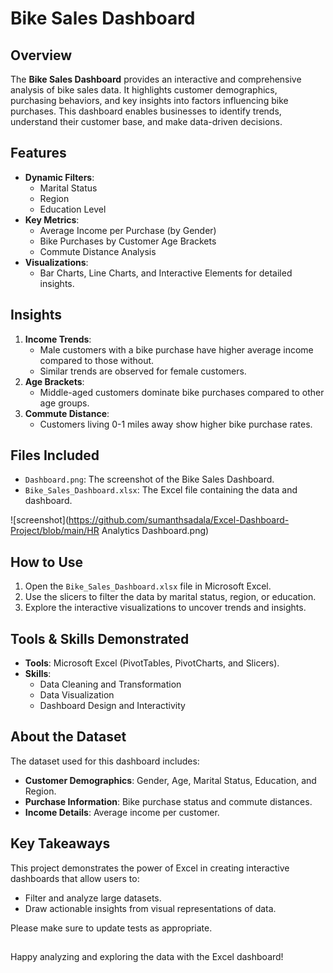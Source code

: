 # Bike Sales Dashboard

## Overview
The **Bike Sales Dashboard** provides an interactive and comprehensive analysis of bike sales data. It highlights customer demographics, purchasing behaviors, and key insights into factors influencing bike purchases. This dashboard enables businesses to identify trends, understand their customer base, and make data-driven decisions.

## Features
- **Dynamic Filters**:
  - Marital Status
  - Region
  - Education Level
- **Key Metrics**:
  - Average Income per Purchase (by Gender)
  - Bike Purchases by Customer Age Brackets
  - Commute Distance Analysis
- **Visualizations**:
  - Bar Charts, Line Charts, and Interactive Elements for detailed insights.

## Insights
1. **Income Trends**:
   - Male customers with a bike purchase have higher average income compared to those without.
   - Similar trends are observed for female customers.
2. **Age Brackets**:
   - Middle-aged customers dominate bike purchases compared to other age groups.
3. **Commute Distance**:
   - Customers living 0-1 miles away show higher bike purchase rates.

## Files Included
- `Dashboard.png`: The screenshot of the Bike Sales Dashboard.
- `Bike_Sales_Dashboard.xlsx`: The Excel file containing the data and dashboard.

![screenshot](https://github.com/sumanthsadala/Excel-Dashboard-Project/blob/main/HR Analytics Dashboard.png)

## How to Use
1. Open the `Bike_Sales_Dashboard.xlsx` file in Microsoft Excel.
2. Use the slicers to filter the data by marital status, region, or education.
3. Explore the interactive visualizations to uncover trends and insights.

## Tools & Skills Demonstrated
- **Tools**: Microsoft Excel (PivotTables, PivotCharts, and Slicers).
- **Skills**:
  - Data Cleaning and Transformation
  - Data Visualization
  - Dashboard Design and Interactivity

## About the Dataset
The dataset used for this dashboard includes:
- **Customer Demographics**: Gender, Age, Marital Status, Education, and Region.
- **Purchase Information**: Bike purchase status and commute distances.
- **Income Details**: Average income per customer.

## Key Takeaways
This project demonstrates the power of Excel in creating interactive dashboards that allow users to:
- Filter and analyze large datasets.
- Draw actionable insights from visual representations of data.


Please make sure to update tests as appropriate.


##
Happy analyzing and exploring the data with the Excel dashboard!

